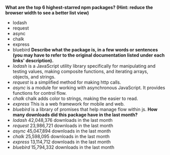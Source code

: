 
__What are the top 6 highest-starred npm packages? (Hint: reduce the browser width to see a better list view)__
* lodash
* request
* async
* chalk
* express
* bluebird
__Describe what the package is, in a few words or sentences (you may have to refer to the original documentation listed under each links' description).__
* _lodash_ is a JavaScript utility library specifically for manipulating and testing values, making composite functions, and iterating arrays, objects, and strings.
* _request_ is a simplified method for making http calls.
* _async_ is a module for working with asynchronous JavaScript. It provides functions for control flow.
* _chalk_ chalk adds color to strings, making the easier to read.
* _express_ This is a web framework for mobile and web.
* _bluebird_ is a library of promises that help manage flow within js.
__How many downloads did this package have in the last month?__
* _lodash_ 42,048,376 downloads in the last month
* _request_ 23,986,721 downloads in the last month
* _async_ 45,047,894 downloads in the last month
* _chalk_ 25,598,095 downloads in the last month
* _express_ 13,114,712 downloads in the last month
* _bluebird_ 15,794,332 downloads in the last month

